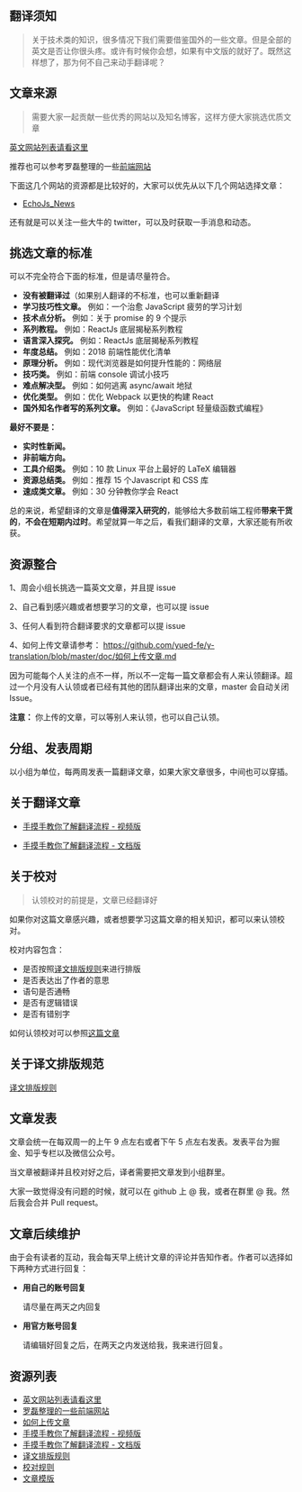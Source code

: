## 翻译须知

> 关于技术类的知识，很多情况下我们需要借鉴国外的一些文章。但是全部的英文是否让你很头疼。或许有时候你会想，如果有中文版的就好了。既然这样想了，那为何不自己来动手翻译呢？

## 文章来源
> 需要大家一起贡献一些优秀的网站以及知名博客，这样方便大家挑选优质文章

[英文网站列表请看这里](https://github.com/yued-fe/y-translation/blob/master/doc/websiteMap.md)

推荐也可以参考罗磊整理的一些[前端网站](https://github.com/foru17/front-end-collect)


下面这几个网站的资源都是比较好的，大家可以优先从以下几个网站选择文章：
- [EchoJs_News](http://www.echojs.com/)

还有就是可以关注一些大牛的 twitter，可以及时获取一手消息和动态。

## 挑选文章的标准

可以不完全符合下面的标准，但是请尽量符合。

- **没有被翻译过**（如果别人翻译的不标准，也可以重新翻译
- **学习技巧性文章。** 例如：一个治愈 JavaScript 疲劳的学习计划
- **技术点分析。** 例如：关于 promise 的 9 个提示
- **系列教程。** 例如：ReactJs 底层揭秘系列教程
- **语言深入探究。** 例如：ReactJs 底层揭秘系列教程
- **年度总结。** 例如：2018 前端性能优化清单
- **原理分析。** 例如：现代浏览器是如何提升性能的：网络层
- **技巧类。** 例如：前端 console 调试小技巧
- **难点解决型。** 例如：如何逃离 async/await 地狱
- **优化类型。** 例如：优化 Webpack 以更快的构建 React
- **国外知名作者写的系列文章。** 例如：《JavaScript 轻量级函数式编程》

**最好不要是：**
- **实时性新闻。**
- **非前端方向。**
- **工具介绍类。** 例如：10 款 Linux 平台上最好的 LaTeX 编辑器
- **资源总结类。** 例如：推荐 15 个Javascript 和  CSS 库
- **速成类文章。** 例如：30 分钟教你学会 React

总的来说，希望翻译的文章是**值得深入研究的**，能够给大多数前端工程师**带来干货的**，**不会在短期内过时**。希望就算一年之后，看我们翻译的文章，大家还能有所收获。

## 资源整合

1、周会小组长挑选一篇英文文章，并且提 issue

2、自己看到感兴趣或者想要学习的文章，也可以提 issue

3、任何人看到符合翻译要求的文章都可以提 issue

4、如何上传文章请参考： https://github.com/yued-fe/y-translation/blob/master/doc/如何上传文章.md

因为可能每个人关注的点不一样，所以不一定每一篇文章都会有人来认领翻译。超过一个月没有人认领或者已经有其他的团队翻译出来的文章，master 会自动关闭 Issue。

**注意：** 你上传的文章，可以等别人来认领，也可以自己认领。

## 分组、发表周期

以小组为单位，每两周发表一篇翻译文章，如果大家文章很多，中间也可以穿插。

## 关于翻译文章
- [手摸手教你了解翻译流程 - 视频版](http://v.youku.com/v_show/id_XMzU1MDcxMTc4NA==.html?spm=a2h3j.8428770.3416059.1)

- [手摸手教你了解翻译流程  - 文档版](https://github.com/yued-fe/y-translation/blob/master/doc/翻译流程.md)

## 关于校对
> 认领校对的前提是，文章已经翻译好

如果你对这篇文章感兴趣，或者想要学习这篇文章的相关知识，都可以来认领校对。

校对内容包含：
- 是否按照[译文排版规则](https://github.com/xitu/gold-miner/wiki/译文排版规则指北)来进行排版
- 是否表达出了作者的意思
- 语句是否通畅
- 是否有逻辑错误
- 是否有错别字

如何认领校对可以参照[这篇文章](https://github.com/yued-fe/y-translation/blob/master/doc/翻译流程.md)

## 关于译文排版规范

[译文排版规则](https://github.com/xitu/gold-miner/wiki/译文排版规则指北)

## 文章发表

文章会统一在每双周一的上午 9 点左右或者下午 5 点左右发表。发表平台为掘金、知乎专栏以及微信公众号。

当文章被翻译并且校对好之后，译者需要把文章发到小组群里。

大家一致觉得没有问题的时候，就可以在 github 上 @ 我，或者在群里 @ 我。然后我会合并 Pull request。

## 文章后续维护
由于会有读者的互动，我会每天早上统计文章的评论并告知作者。作者可以选择如下两种方式进行回复：

- **用自己的账号回复**

  请尽量在两天之内回复

- **用官方账号回复**

  请编辑好回复之后，在两天之内发送给我，我来进行回复。

## 资源列表
- [英文网站列表请看这里](https://github.com/yued-fe/y-translation/blob/master/doc/websiteMap.md)
- [罗磊整理的一些前端网站](https://github.com/foru17/front-end-collect)
- [如何上传文章](https://github.com/yued-fe/y-translation/blob/master/doc/如何上传文章.md)
- [手摸手教你了解翻译流程 - 视频版](http://v.youku.com/v_show/id_XMzU1MDcxMTc4NA==.html?spm=a2h3j.8428770.3416059.1)
- [手摸手教你了解翻译流程  - 文档版](https://github.com/yued-fe/y-translation/blob/master/doc/翻译流程.md)
- [译文排版规则](https://github.com/xitu/gold-miner/wiki/译文排版规则指北)
- [校对规则](https://github.com/yued-fe/y-translation/blob/master/doc/校对规则.md)
- [文章模版](https://github.com/yued-fe/y-translation/blob/master/doc/文章模版.md)
